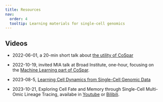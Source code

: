 ```yaml
---
title: Resources
nav:
  order: 4
  tooltip: Learning materials for single-cell genomics
---
```


## Videos

- 2022-06-01, a 20-min short talk about [the utility of CoSpar](https://www.youtube.com/watch?v=HrDQpW3kJFo)

- 2022-10-19, invited MIA talk at Broad Institute, one-hour, focusing on the [Machine Learning part of CoSpar](https://www.youtube.com/watch?v=rYzQUYPPNlU).

- 2023-08-5, [Learning Cell Dynamics from Single-Cell Genomic Data](https://www.koushare.com/video/videodetail/63476)

- 2023-10-21, Exploring Cell Fate and Memory through Single-Cell Multi-Omic Lineage Tracing, availabe in [Youtube](https://www.youtube.com/watch?v=TywIb_4cPk8) or [Bilibili](https://www.bilibili.com/video/BV1sw411F7hd/?spm_id_from=333.999.0.0&vd_source=88ba2b3e0a84657ca67330d8cba9e18f).
